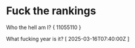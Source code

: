 # Fuck the rankings

Who the hell am I?
{ 11055110 }

What fucking year is it?
[ 2025-03-16T07:40:00Z ]
